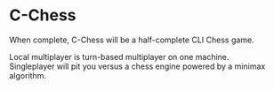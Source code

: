 # C-Chess
When complete, C-Chess will be a half-complete CLI Chess game.

Local multiplayer is turn-based multiplayer on one machine.<br>
Singleplayer will pit you versus a chess engine powered by a minimax algorithm.
